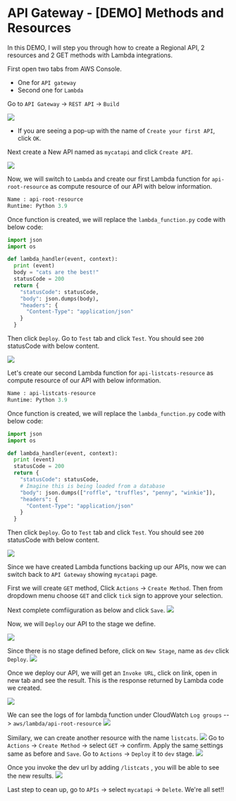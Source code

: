# API Gateway - [DEMO] Methods and Resources

In this DEMO, I will step you through how to create a Regional API, 2 resources and 2 GET methods with Lambda integrations.

First open two tabs from AWS Console.
 * One for `API gateway`
 * Second one for `Lambda`

Go to `API Gateway` -> `REST API` -> `Build`

![](images/restApi-build.png)

 * If you are seeing a pop-up with the name of `Create your first API`, click `OK`.

Next create a New API named as `mycatapi` and click `Create API`.

![](images/create-api.png)

Now, we will switch to `Lambda` and create our first Lambda function for `api-root-resource` as compute resource of our API with below information.

```python
Name : api-root-resource
Runtime: Python 3.9
```
Once function is created, we will replace the `lambda_function.py` code with below code:

```python
import json
import os

def lambda_handler(event, context):
  print (event)
  body = "cats are the best!"
  statusCode = 200
  return {
    "statusCode": statusCode,
    "body": json.dumps(body),
    "headers": {
      "Content-Type": "application/json"
    }
  }
```
Then click `Deploy`. Go to `Test` tab and click `Test`. You should see `200` statusCode with below content.

![](images/test-result-of-api-root-func.png)

Let's create our second Lambda function for `api-listcats-resource` as compute resource of our API with below information.

```python
Name : api-listcats-resource
Runtime: Python 3.9
```
Once function is created, we will replace the `lambda_function.py` code with below code:

```python
import json
import os

def lambda_handler(event, context):
  print (event)
  statusCode = 200
  return {
    "statusCode": statusCode,
    # Imagine this is being loaded from a database
    "body": json.dumps(["roffle", "truffles", "penny", "winkie"]),
    "headers": {
      "Content-Type": "application/json"
    }
  }
```
Then click `Deploy`. Go to `Test` tab and click `Test`. You should see `200` statusCode with below content.

![](images/test-result-of-listcats.png)

Since we have created Lambda functions backing up our APIs, now we can switch back to `API Gateway` showing `mycatapi` page.

First we will create `GET` method, Click `Actions` -> `Create Method`. Then  from dropdown menu choose `GET` and click `tick` sign to approve your selection.

Next complete comfiiguration as below and click `Save`.
![](images/get-method.png)

Now, we will `Deploy` our API to the stage we define.

![](images/deploy-api.png)

Since there is no stage defined before, click on `New Stage`, name as `dev` click `Deploy`.
![](images/stage-name.png)

Once we deploy our API, we will get an `Invoke URL`, click on link, open in new tab and see the result. This is the response returned by Lambda code we created.

![](images/api-response.png) 

We can see the logs of for lambda function under CloudWatch `Log groups` --> `aws/lambda/api-root-resource`
![](images/cw-logs.png)

Similary, we can create another resource with the name `listcats`.
![](images/create-resource.png) 
Go to `Actions` -> `Create Method` -> select `GET` -> confirm.
Apply the same settings same as before and `Save`. Go to `Actions` -> `Deploy` it to `dev` stage.
![](images/get-method-for-listcats.png) 

Once you invoke the dev url by adding `/listcats` , you will be able to see the new results.
![](images/response-listcats.png)

Last step to cean up, go to `APIs` -> select `mycatapi` -> `Delete`.
We're all set!!